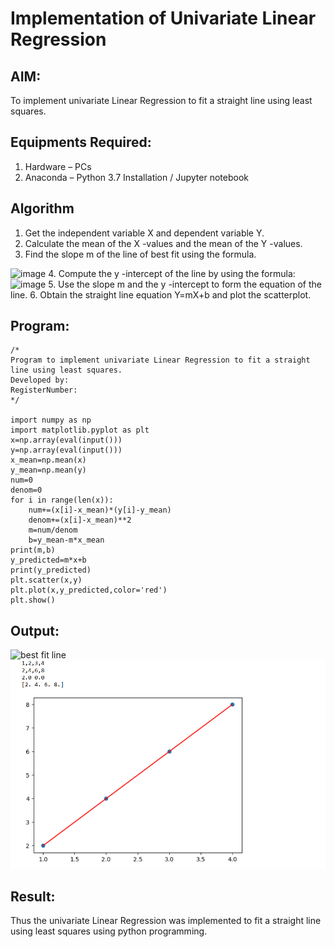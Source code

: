 # Implementation of Univariate Linear Regression
## AIM:
To implement univariate Linear Regression to fit a straight line using least squares.

## Equipments Required:
1. Hardware – PCs
2. Anaconda – Python 3.7 Installation / Jupyter notebook

## Algorithm
1. Get the independent variable X and dependent variable Y.
2. Calculate the mean of the X -values and the mean of the Y -values.
3. Find the slope m of the line of best fit using the formula. 
<img width="231" alt="image" src="https://user-images.githubusercontent.com/93026020/192078527-b3b5ee3e-992f-46c4-865b-3b7ce4ac54ad.png">
4. Compute the y -intercept of the line by using the formula:
<img width="148" alt="image" src="https://user-images.githubusercontent.com/93026020/192078545-79d70b90-7e9d-4b85-9f8b-9d7548a4c5a4.png">
5. Use the slope m and the y -intercept to form the equation of the line.
6. Obtain the straight line equation Y=mX+b and plot the scatterplot.

## Program:
```
/*
Program to implement univariate Linear Regression to fit a straight line using least squares.
Developed by: 
RegisterNumber:  
*/

import numpy as np 
import matplotlib.pyplot as plt 
x=np.array(eval(input())) 
y=np.array(eval(input())) 
x_mean=np.mean(x) 
y_mean=np.mean(y) 
num=0 
denom=0 
for i in range(len(x)): 
    num+=(x[i]-x_mean)*(y[i]-y_mean) 
    denom+=(x[i]-x_mean)**2 
    m=num/denom 
    b=y_mean-m*x_mean 
print(m,b) 
y_predicted=m*x+b 
print(y_predicted) 
plt.scatter(x,y) 
plt.plot(x,y_predicted,color='red') 
plt.show() 
```

## Output:
![best fit line](sam.png)
![alt text](<Screenshot 2025-10-04 160225.png>)

## Result:
Thus the univariate Linear Regression was implemented to fit a straight line using least squares using python programming.
